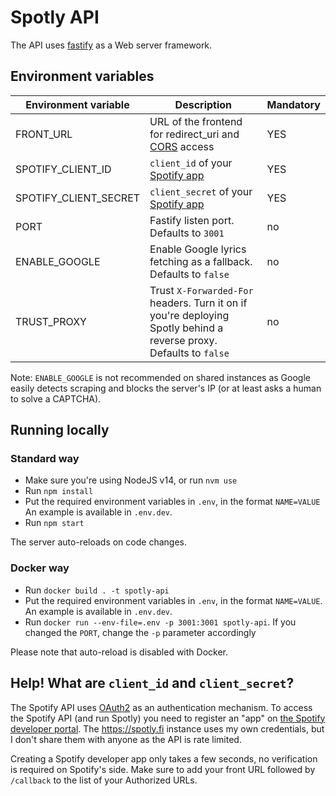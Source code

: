 # Spotly API

The API uses [fastify](https://www.fastify.io/) as a Web server framework.

## Environment variables

| Environment variable  | Description                                                                                                        | Mandatory |
|-----------------------|--------------------------------------------------------------------------------------------------------------------|-----------|
| FRONT_URL             | URL of the frontend for redirect_uri and [CORS](https://developer.mozilla.org/en-US/docs/Web/HTTP/CORS) access     | YES       |
| SPOTIFY_CLIENT_ID     | `client_id` of your [Spotify app](https://developer.spotify.com/dashboard/)                                        | YES       |
| SPOTIFY_CLIENT_SECRET | `client_secret` of your [Spotify app](https://developer.spotify.com/dashboard/)                                    | YES       |
| PORT                  | Fastify listen port. Defaults to `3001`                                                                            | no        |
| ENABLE_GOOGLE         | Enable Google lyrics fetching as a fallback. Defaults to `false`                                                   | no        |
| TRUST_PROXY           | Trust `X-Forwarded-For` headers. Turn it on if you're deploying Spotly behind a reverse proxy. Defaults to `false` | no        |

Note: `ENABLE_GOOGLE` is not recommended on shared instances as Google easily
detects scraping and blocks the server's IP (or at least asks a human to solve a
CAPTCHA).

## Running locally

### Standard way

- Make sure you're using NodeJS v14, or run `nvm use`
- Run `npm install`
- Put the required environment variables in `.env`, in the format `NAME=VALUE`
  An example is available in `.env.dev`.
- Run `npm start`

The server auto-reloads on code changes.

### Docker way

- Run `docker build . -t spotly-api`
- Put the required environment variables in `.env`, in the format `NAME=VALUE`.
  An example is available in `.env.dev`.
- Run `docker run --env-file=.env -p 3001:3001 spotly-api`. If you changed the
  `PORT`, change the `-p` parameter accordingly

Please note that auto-reload is disabled with Docker.

## Help! What are `client_id` and `client_secret`?

The Spotify API uses [OAuth2](https://oauth.net/2/) as an authentication
mechanism. To access the Spotify API (and run Spotly) you need to register an
"app" on [the Spotify developer
portal](https://developer.spotify.com/dashboard/). The https://spotly.fi
instance uses my own credentials, but I don't share them with anyone as the API
is rate limited.

Creating a Spotify developer app only takes a few seconds, no verification is
required on Spotify's side. Make sure to add your front URL followed by
`/callback` to the list of your Authorized URLs.
